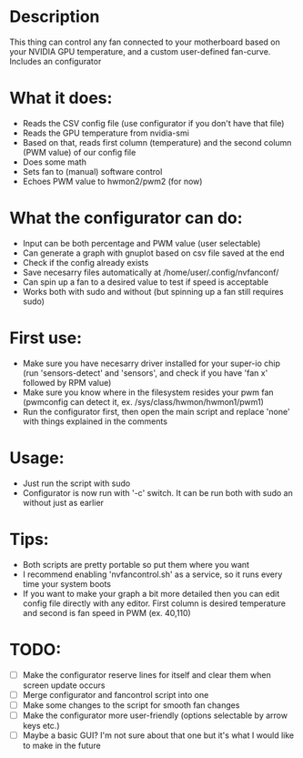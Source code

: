 # Description
This thing can control any fan connected to your motherboard based on your NVIDIA GPU temperature, and a custom user-defined fan-curve. Includes an configurator

# What it does:
- Reads the CSV config file (use configurator if you don't have that file)
- Reads the GPU temperature from nvidia-smi
- Based on that, reads first column (temperature) and the second column (PWM value) of our config file
- Does some math
- Sets fan to (manual) software control
- Echoes PWM value to hwmon2/pwm2 (for now)

# What the configurator can do:
- Input can be both percentage and PWM value (user selectable)
- Can generate a graph with gnuplot based on csv file saved at the end
- Check if the config already exists
- Save necesarry files automatically at /home/user/.config/nvfanconf/
- Can spin up a fan to a desired value to test if speed is acceptable
- Works both with sudo and without (but spinning up a fan still requires sudo)

# First use:
- Make sure you have necesarry driver installed for your super-io chip (run 'sensors-detect' and 'sensors', and check if you have 'fan x' followed by RPM value)
- Make sure you know where in the filesystem resides your pwm fan (pwmconfig can detect it, ex. /sys/class/hwmon/hwmon1/pwm1)
- Run the configurator first, then open the main script and replace 'none' with things explained in the comments

# Usage:
- Just run the script with sudo
- Configurator is now run with '-c' switch. It can be run both with sudo an without just as earlier

# Tips:
- Both scripts are pretty portable so put them where you want
- I recommend enabling 'nvfancontrol.sh' as a service, so it runs every time your system boots
- If you want to make your graph a bit more detailed then you can edit config file directly with any editor. First column is desired temperature and second is fan speed in PWM (ex. 40,110)

# TODO:
- [ ] Make the configurator reserve lines for itself and clear them when screen update occurs
- [ ] Merge configurator and fancontrol script into one
- [ ] Make some changes to the script for smooth fan changes
- [ ] Make the configurator more user-friendly (options selectable by arrow keys etc.)
- [ ] Maybe a basic GUI? I'm not sure about that one but it's what I would like to make in the future 
